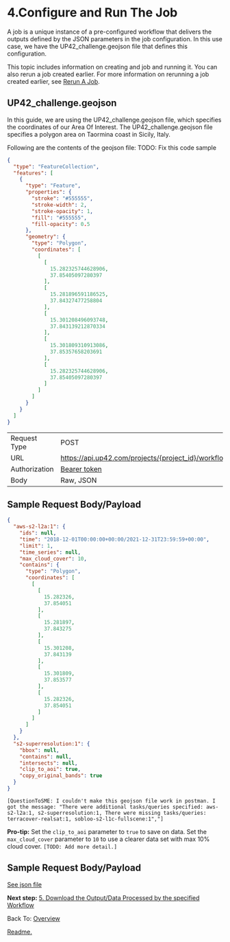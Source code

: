 # 4.Configure and Run The Job

A job is a unique instance of a pre-configured workflow that delivers the outputs defined by the JSON parameters in the job configuration. In this use case, we have the UP42_challenge.geojson file that defines this configuration. 

This topic includes information on creating and job and running it. You can also rerun a job created earlier. For more information on rerunning a job created earlier, see [Rerun A Job](https://docs.up42.com/developers/api#operation/ReRunJob).

## UP42_challenge.geojson
In this guide, we are using the UP42_challenge.geojson file, which specifies the coordinates of our Area Of Interest. The UP42_challenge.geojson file specifies a polygon area on Taormina coast in Sicily, Italy.

Following are the contents of the geojson file:
TODO: Fix this code sample

```json
{
  "type": "FeatureCollection",
  "features": [
    {
      "type": "Feature",
      "properties": {
        "stroke": "#555555",
        "stroke-width": 2,
        "stroke-opacity": 1,
        "fill": "#555555",
        "fill-opacity": 0.5
      },
      "geometry": {
        "type": "Polygon",
        "coordinates": [
          [
            [
              15.282325744628906,
              37.85405097280397
            ],
            [
              15.281896591186525,
              37.84327477258804
            ],
            [
              15.301208496093748,
              37.843139212870334
            ],
            [
              15.301809310913086,
              37.85357658203691
            ],
            [
              15.282325744628906,
              37.85405097280397
            ]
          ]
        ]
      }
    }
  ]
}
```

|   |   |
|---|---|
 Request  Type | POST | 
 URL | https://api.up42.com/projects/{project_id}/workflows/{workflow_id}/jobs| | 
 Authorization | [Bearer token](https://geospatialapis.stoplight.io/docs/processing-satellite-imagery-using-up42-apis/scgg70a0ykpet-2-generate-a-bearer-token-and-copy-its-value) | 
 Body | Raw, JSON|

 ## Sample Request Body/Payload
```json
{
  "aws-s2-l2a:1": {
    "ids": null,
    "time": "2018-12-01T00:00:00+00:00/2021-12-31T23:59:59+00:00",
    "limit": 1,
    "time_series": null,
    "max_cloud_cover": 10,
    "contains": {
      "type": "Polygon",
      "coordinates": [
        [
          [
            15.282326,
            37.854051
          ],
          [
            15.281897,
            37.843275
          ],
          [
            15.301208,
            37.843139
          ],
          [
            15.301809,
            37.853577
          ],
          [
            15.282326,
            37.854051
          ]
        ]
      ]
    }
  },
  "s2-superresolution:1": {
    "bbox": null,
    "contains": null,
    "intersects": null,
    "clip_to_aoi": true,
    "copy_original_bands": true
  }
}
```
`[QuestionToSME: I couldn't make this geojson file work in postman. I got the message: "There were additional tasks/queries specified: aws-s2-l2a:1, s2-superresolution:1, There were missing tasks/queries: terracover-realsat:1, sobloo-s2-l1c-fullscene:1","]`

**Pro-tip:** Set the `clip_to_aoi` parameter to `true` to save on data. Set the `max_cloud_cover` parameter to `10` to use a clearer data set with max 10% cloud cover. `[TODO: Add more detail.]`

 ## Sample Request Body/Payload
 [See json file](https://github.com/TheContentGym/GeospatialAPIs-UP42/blob/main/Steps/Examples/CreateAndRunJob_response.json)

**Next step:** [5. Download the Output/Data Processed by the specified Workflow](Download-the-Output.md) 

Back To: 
[Overview](https://github.com/TheContentGym/GeospatialAPIs-UP42/blob/main/Overview.md)

[Readme.](https://github.com/TheContentGym/GeospatialAPIs-UP42/blob/main/README.md) 